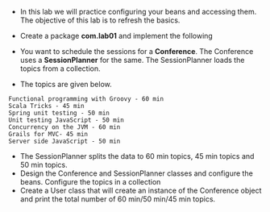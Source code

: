 * In this lab we will practice configuring your beans and accessing them. The objective of this lab is to refresh the basics.

* Create a package __com.lab01__ and implement the following

* You want to schedule the sessions for a __Conference__. The Conference uses a __SessionPlanner__ for the same. The SessionPlanner loads the topics from a collection.

* The topics are given below.

```
Functional programming with Groovy - 60 min
Scala Tricks - 45 min
Spring unit testing - 50 min
Unit testing JavaScript - 50 min
Concurrency on the JVM - 60 min
Grails for MVC- 45 min
Server side JavaScript - 50 min
```

* The SessionPlanner splits the data to 60 min topics, 45 min topics and 50 min topics.
* Design the Conference and SessionPlanner classes and configure the beans. Configure the topics in a collection
* Create a User class that will create an instance of the Conference object and print the total number of 60 min/50 min/45 min topics.

